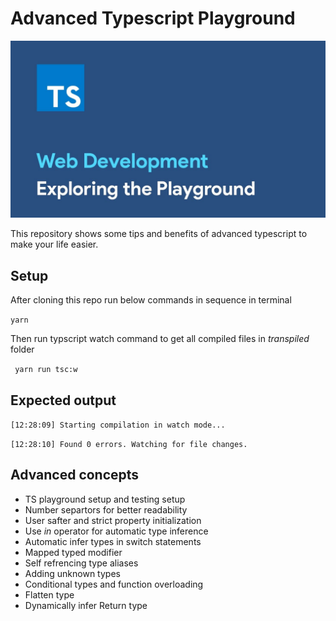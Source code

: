 # Advanced Typescript Playground

![Alt text](/maxresdefault.jpg "Optional Title")

This repository shows some tips and benefits of advanced typescript to make your life easier.

## Setup

After cloning this repo run below commands in sequence in terminal

```yarn```

Then run typscript watch command to get all compiled files in *transpiled* folder

``` yarn run tsc:w```


## Expected output

```[12:28:09] Starting compilation in watch mode...```

```[12:28:10] Found 0 errors. Watching for file changes. ```

## Advanced concepts

* TS playground setup and testing setup
* Number separtors for better readability
* User safter and strict property initialization
* Use *in* operator for automatic type inference
* Automatic infer types in switch statements
* Mapped typed modifier
* Self refrencing type aliases
* Adding unknown types
* Conditional types and function overloading
* Flatten type
* Dynamically infer Return type



